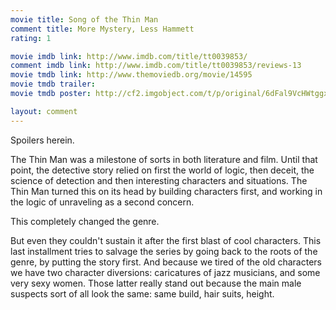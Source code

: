 ```yaml
---
movie title: Song of the Thin Man
comment title: More Mystery, Less Hammett
rating: 1

movie imdb link: http://www.imdb.com/title/tt0039853/
comment imdb link: http://www.imdb.com/title/tt0039853/reviews-13
movie tmdb link: http://www.themoviedb.org/movie/14595
movie tmdb trailer: 
movie tmdb poster: http://cf2.imgobject.com/t/p/original/6dFal9VcHWtggxpG0nMyrUim76H.jpg

layout: comment
---
```


Spoilers herein.

The Thin Man was a milestone of sorts in both literature and film. Until that point, the detective story relied on first the world of logic, then deceit, the science of detection and then interesting characters and situations. The Thin Man turned this on its head by building characters first, and working in the logic of unraveling as a second concern.

This completely changed the genre.

But even they couldn't sustain it after the first blast of cool characters. This last installment tries to salvage the series by going back to the roots of the genre, by putting the story first. And because we tired of the old characters we have two character diversions: caricatures of jazz musicians, and some very sexy women. Those latter really stand out because the main male suspects sort of all look the same: same build, hair suits, height.